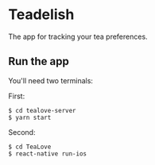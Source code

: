 # Teadelish

The app for tracking your tea preferences.

## Run the app

You'll need two terminals:

First:

```
$ cd tealove-server
$ yarn start
```

Second:

```
$ cd TeaLove
$ react-native run-ios
```
